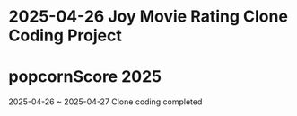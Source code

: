 # 2025-04-26 Joy Movie Rating Clone Coding Project
# popcornScore 2025

2025-04-26 ~ 2025-04-27
Clone coding completed

 
